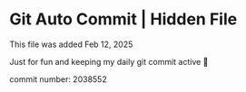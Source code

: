 # Git Auto Commit | Hidden File

This file was added Feb 12, 2025

Just for fun and keeping my daily git commit active 🤪

commit number: 2038552
